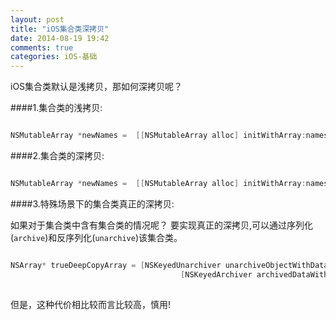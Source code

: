 ```yaml
---
layout: post
title: "iOS集合类深拷贝"
date: 2014-08-19 19:42
comments: true
categories: iOS-基础
---
```


iOS集合类默认是浅拷贝，那如何深拷贝呢？

<!--more-->

####1.集合类的浅拷贝:

``` objective-c

NSMutableArray *newNames =  [[NSMutableArray alloc] initWithArray:names];

```

####2.集合类的深拷贝:

``` objective-c

NSMutableArray *newNames =  [[NSMutableArray alloc] initWithArray:names copyItems:YES];

```

####3.特殊场景下的集合类真正的深拷贝:

如果对于集合类中含有集合类的情况呢？
要实现真正的深拷贝,可以通过序列化(`archive`)和反序列化(`unarchive`)该集合类。

``` objective-c

NSArray* trueDeepCopyArray = [NSKeyedUnarchiver unarchiveObjectWithData:
                                      [NSKeyedArchiver archivedDataWithRootObject:names]];
                                      
```                                      

但是，这种代价相比较而言比较高，慎用!